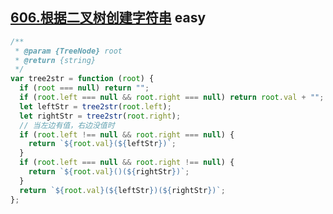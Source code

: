 ## [606.根据二叉树创建字符串](https://leetcode.cn/problems/construct-string-from-binary-tree/) <Badge type="success">easy</Badge>


```js
/**
 * @param {TreeNode} root
 * @return {string}
 */
var tree2str = function (root) {
  if (root === null) return "";
  if (root.left === null && root.right === null) return root.val + "";
  let leftStr = tree2str(root.left);
  let rightStr = tree2str(root.right);
  // 当左边有值，右边没值时
  if (root.left !== null && root.right === null) {
    return `${root.val}(${leftStr})`;
  }
  if (root.left === null && root.right !== null) {
    return `${root.val}()(${rightStr})`;
  }
  return `${root.val}(${leftStr})(${rightStr})`;
};
```
